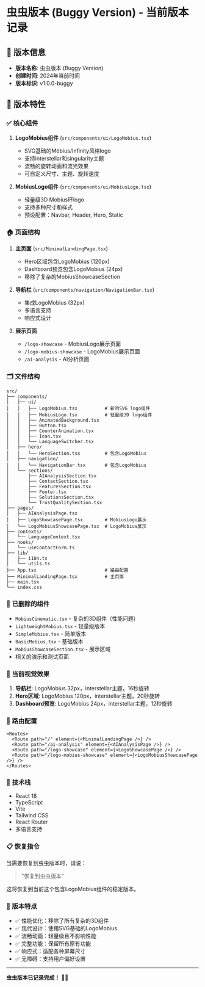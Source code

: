 # 虫虫版本 (Buggy Version) - 当前版本记录

## 📅 版本信息
- **版本名称**: 虫虫版本 (Buggy Version)
- **创建时间**: 2024年当前时间
- **版本标识**: v1.0.0-buggy

## 🎯 版本特性

### ✅ 核心组件
1. **LogoMobius组件** (`src/components/ui/LogoMobius.tsx`)
   - SVG基础的Möbius/Infinity风格logo
   - 支持interstellar和singularity主题
   - 流畅的旋转动画和流光效果
   - 可自定义尺寸、主题、旋转速度

2. **MobiusLogo组件** (`src/components/ui/MobiusLogo.tsx`)
   - 轻量级3D Mobius环logo
   - 支持多种尺寸和样式
   - 预设配置：Navbar, Header, Hero, Static

### 🏠 页面结构
1. **主页面** (`src/MinimalLandingPage.tsx`)
   - Hero区域包含LogoMobius (120px)
   - Dashboard预览包含LogoMobius (24px)
   - 移除了复杂的MobiusShowcaseSection

2. **导航栏** (`src/components/navigation/NavigationBar.tsx`)
   - 集成LogoMobius (32px)
   - 多语言支持
   - 响应式设计

3. **展示页面**
   - `/logo-showcase` - MobiusLogo展示页面
   - `/logo-mobius-showcase` - LogoMobius展示页面
   - `/ai-analysis` - AI分析页面

### 🗂️ 文件结构
```
src/
├── components/
│   ├── ui/
│   │   ├── LogoMobius.tsx          # 新的SVG logo组件
│   │   ├── MobiusLogo.tsx          # 轻量级3D logo组件
│   │   ├── AnimatedBackground.tsx
│   │   ├── Button.tsx
│   │   ├── CounterAnimation.tsx
│   │   ├── Icon.tsx
│   │   └── LanguageSwitcher.tsx
│   ├── hero/
│   │   └── HeroSection.tsx         # 包含LogoMobius
│   ├── navigation/
│   │   └── NavigationBar.tsx       # 包含LogoMobius
│   └── sections/
│       ├── AIAnalysisSection.tsx
│       ├── ContactSection.tsx
│       ├── FeaturesSection.tsx
│       ├── Footer.tsx
│       ├── SolutionsSection.tsx
│       └── TrustQualitySection.tsx
├── pages/
│   ├── AIAnalysisPage.tsx
│   ├── LogoShowcasePage.tsx        # MobiusLogo展示
│   └── LogoMobiusShowcasePage.tsx  # LogoMobius展示
├── contexts/
│   └── LanguageContext.tsx
├── hooks/
│   └── useContactForm.ts
├── lib/
│   ├── i18n.ts
│   └── utils.ts
├── App.tsx                         # 路由配置
├── MinimalLandingPage.tsx          # 主页面
├── main.tsx
└── index.css
```

### 🚫 已删除的组件
- `MobiusCinematic.tsx` - 复杂的3D组件（性能问题）
- `LightweightMobius.tsx` - 轻量级版本
- `SimpleMobius.tsx` - 简单版本
- `BasicMobius.tsx` - 基础版本
- `MobiusShowcaseSection.tsx` - 展示区域
- 相关的演示和测试页面

### 🎨 当前视觉效果
1. **导航栏**: LogoMobius 32px，interstellar主题，16秒旋转
2. **Hero区域**: LogoMobius 120px，interstellar主题，20秒旋转
3. **Dashboard预览**: LogoMobius 24px，interstellar主题，12秒旋转

### 📱 路由配置
```tsx
<Routes>
  <Route path="/" element={<MinimalLandingPage />} />
  <Route path="/ai-analysis" element={<AIAnalysisPage />} />
  <Route path="/logo-showcase" element={<LogoShowcasePage />} />
  <Route path="/logo-mobius-showcase" element={<LogoMobiusShowcasePage />} />
</Routes>
```

### 🔧 技术栈
- React 18
- TypeScript
- Vite
- Tailwind CSS
- React Router
- 多语言支持

### 📋 恢复指令
当需要恢复到虫虫版本时，请说：
> "恢复到虫虫版本"

这将恢复到当前这个包含LogoMobius组件的稳定版本。

### 🎯 版本特点
- ✅ 性能优化：移除了所有复杂的3D组件
- ✅ 现代设计：使用SVG基础的LogoMobius
- ✅ 流畅动画：轻量级且不影响性能
- ✅ 完整功能：保留所有原有功能
- ✅ 响应式：适配各种屏幕尺寸
- ✅ 无障碍：支持用户偏好设置

---
**虫虫版本已记录完成！** 🐛✨ 